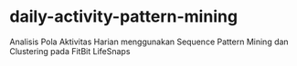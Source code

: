 # daily-activity-pattern-mining
Analisis Pola Aktivitas Harian menggunakan Sequence Pattern Mining dan Clustering pada FitBit LifeSnaps

